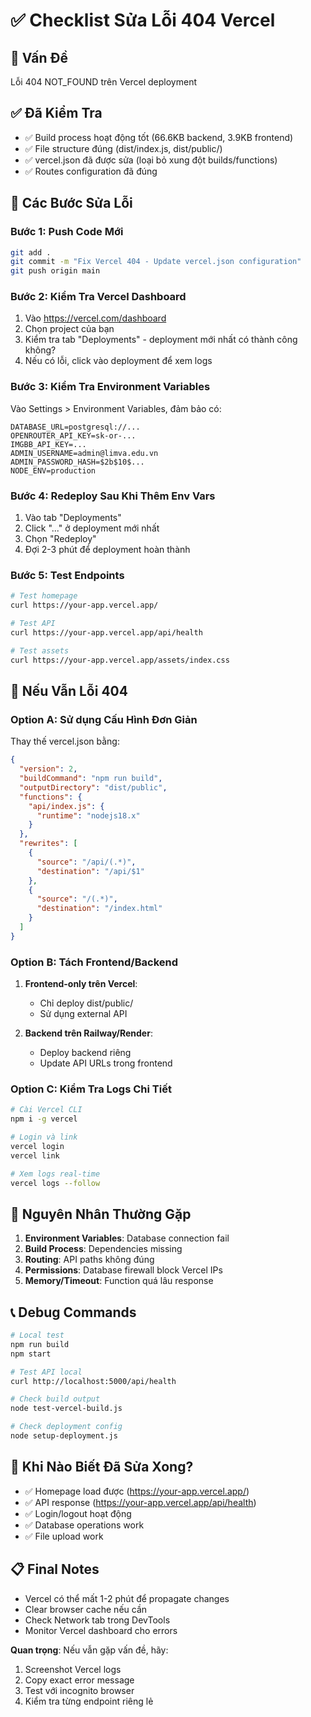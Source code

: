# ✅ Checklist Sửa Lỗi 404 Vercel

## 🎯 Vấn Đề
Lỗi 404 NOT_FOUND trên Vercel deployment

## ✅ Đã Kiểm Tra
- ✅ Build process hoạt động tốt (66.6KB backend, 3.9KB frontend)
- ✅ File structure đúng (dist/index.js, dist/public/)
- ✅ vercel.json đã được sửa (loại bỏ xung đột builds/functions)
- ✅ Routes configuration đã đúng

## 🔧 Các Bước Sửa Lỗi

### Bước 1: Push Code Mới
```bash
git add .
git commit -m "Fix Vercel 404 - Update vercel.json configuration"
git push origin main
```

### Bước 2: Kiểm Tra Vercel Dashboard
1. Vào https://vercel.com/dashboard
2. Chọn project của bạn
3. Kiểm tra tab "Deployments" - deployment mới nhất có thành công không?
4. Nếu có lỗi, click vào deployment để xem logs

### Bước 3: Kiểm Tra Environment Variables
Vào Settings > Environment Variables, đảm bảo có:
```
DATABASE_URL=postgresql://...
OPENROUTER_API_KEY=sk-or-...
IMGBB_API_KEY=...
ADMIN_USERNAME=admin@limva.edu.vn
ADMIN_PASSWORD_HASH=$2b$10$...
NODE_ENV=production
```

### Bước 4: Redeploy Sau Khi Thêm Env Vars
1. Vào tab "Deployments"
2. Click "..." ở deployment mới nhất
3. Chọn "Redeploy"
4. Đợi 2-3 phút để deployment hoàn thành

### Bước 5: Test Endpoints
```bash
# Test homepage
curl https://your-app.vercel.app/

# Test API
curl https://your-app.vercel.app/api/health

# Test assets
curl https://your-app.vercel.app/assets/index.css
```

## 🚨 Nếu Vẫn Lỗi 404

### Option A: Sử dụng Cấu Hình Đơn Giản
Thay thế vercel.json bằng:
```json
{
  "version": 2,
  "buildCommand": "npm run build",
  "outputDirectory": "dist/public",
  "functions": {
    "api/index.js": {
      "runtime": "nodejs18.x"
    }
  },
  "rewrites": [
    {
      "source": "/api/(.*)",
      "destination": "/api/$1"
    },
    {
      "source": "/(.*)",
      "destination": "/index.html"
    }
  ]
}
```

### Option B: Tách Frontend/Backend
1. **Frontend-only trên Vercel**:
   - Chỉ deploy dist/public/
   - Sử dụng external API

2. **Backend trên Railway/Render**:
   - Deploy backend riêng
   - Update API URLs trong frontend

### Option C: Kiểm Tra Logs Chi Tiết
```bash
# Cài Vercel CLI
npm i -g vercel

# Login và link
vercel login
vercel link

# Xem logs real-time
vercel logs --follow
```

## 🎯 Nguyên Nhân Thường Gặp

1. **Environment Variables**: Database connection fail
2. **Build Process**: Dependencies missing
3. **Routing**: API paths không đúng
4. **Permissions**: Database firewall block Vercel IPs
5. **Memory/Timeout**: Function quá lâu response

## 📞 Debug Commands

```bash
# Local test
npm run build
npm start

# Test API local
curl http://localhost:5000/api/health

# Check build output
node test-vercel-build.js

# Check deployment config
node setup-deployment.js
```

## 🎉 Khi Nào Biết Đã Sửa Xong?

- ✅ Homepage load được (https://your-app.vercel.app/)
- ✅ API response (https://your-app.vercel.app/api/health)
- ✅ Login/logout hoạt động
- ✅ Database operations work
- ✅ File upload work

## 📋 Final Notes

- Vercel có thể mất 1-2 phút để propagate changes
- Clear browser cache nếu cần
- Check Network tab trong DevTools
- Monitor Vercel dashboard cho errors

**Quan trọng**: Nếu vẫn gặp vấn đề, hãy:
1. Screenshot Vercel logs
2. Copy exact error message
3. Test với incognito browser
4. Kiểm tra từng endpoint riêng lẻ